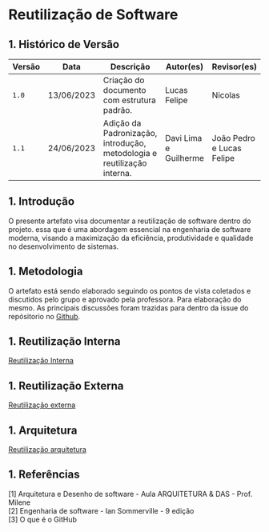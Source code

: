 # Reutilização de Software
<style>

article {counter-reset:section figuras;}

h2 {counter-reset:subsection;}

h2:before{
    counter-increment:section;
    content:counter(section) ". ";
}

h3:before{
    counter-increment:subsection;
    content:counter(section) "." counter(subsection) " ";
}

.legenda:before{
    counter-increment:figuras;
    content:"Figura " counter(figuras) ". ";
}

</style>
## Histórico de Versão

| Versão | Data       | Descrição                                  | Autor(es)             | Revisor(es) |
| ------ | ---------- | ------------------------------------------ | --------------------- | ----------- |
| `1.0`  | 13/06/2023 | Criação do documento com estrutura padrão. | Lucas Felipe          | Nicolas     |
| `1.1`  | 24/06/2023 | Adição da Padronização, introdução, metodologia e reutilização interna. | Davi Lima e Guilherme | João Pedro e Lucas Felipe     |

## Introdução

O presente artefato visa documentar a reutilização de software dentro do projeto. essa que é uma abordagem essencial na engenharia de software moderna, visando a maximização da eficiência, produtividade e qualidade no desenvolvimento de sistemas.

## Metodologia

O artefato está sendo elaborado seguindo os pontos de vista coletados e discutidos pelo grupo e aprovado pela professora. Para elaboração do mesmo. As principais discussões foram trazidas para dentro da issue do repósitorio no [Github]("https://github.com/UnBArqDsw2023-1/2023.1_G5_ProjetoRiHappy/issues/16"). 

## Reutilização Interna

[Reutilização Interna](./interna.md ':include')

## Reutilização Externa

[Reutilização externa](./externa.md ':include')
## Arquitetura

[Reutilização arquitetura](./arquitetura.md ':include')
## Referências

[1] Arquitetura e Desenho de software - Aula ARQUITETURA & DAS  - Prof. Milene <br/>
[2] Engenharia de software - Ian Sommerville - 9 edição <br/>
[3] O que é o GitHub <br/> 





